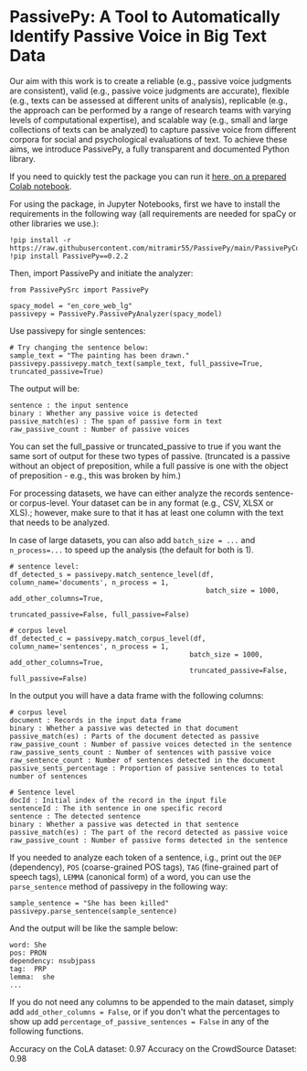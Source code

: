 # PassivePy: A Tool to Automatically Identify Passive Voice in Big Text Data


Our aim with this work is to create a reliable (e.g., passive voice judgments are consistent), valid (e.g., passive voice judgments are accurate), flexible (e.g., texts can be assessed at different units of analysis), replicable (e.g., the approach can be performed by a range of research teams with varying levels of computational expertise), and scalable way (e.g., small and large collections of texts can be analyzed) to capture passive voice from different corpora for social and psychological evaluations of text. To achieve these aims, we introduce PassivePy, a fully transparent and documented Python library.

If you need to quickly test the package you can run it [here, on a prepared Colab notebook](https://colab.research.google.com/drive/1xMAwUo96SBtPmbg6-3fd4hPI0lQ0roUo?usp=sharing).

For using the package, in Jupyter Notebooks, first we have to install the requirements in the following way (all requirements are needed for spaCy or other libraries we use.):
```
!pip install -r https://raw.githubusercontent.com/mitramir55/PassivePy/main/PassivePyCode/PassivePySrc/requirements_lg.txt
!pip install PassivePy==0.2.2

```
Then, import PassivePy and initiate the analyzer:

```
from PassivePySrc import PassivePy

spacy_model = "en_core_web_lg"
passivepy = PassivePy.PassivePyAnalyzer(spacy_model)
```
Use passivepy for single sentences:
```
# Try changing the sentence below:
sample_text = "The painting has been drawn."
passivepy.passivepy.match_text(sample_text, full_passive=True, truncated_passive=True)
```
The output will be:
```
sentence : the input sentence
binary : Whether any passive voice is detected 
passive_match(es) : The span of passive form in text
raw_passive_count : Number of passive voices
```
You can set the full_passive or truncated_passive to true if you want the same sort of output for these two types of passive. (truncated is a passive without an object of preposition, while a full passive is one with the object of preposition - e.g., this was broken by him.)


For processing datasets, we have can either analyze the records sentence- or corpus-level. Your dataset can be in any format (e.g., CSV, XLSX or XLS).; however, make sure to that it has at least one column with the text that needs to be analyzed.

In case of large datasets, you can also add `batch_size = ...` and `n_process=...` to speed up the analysis (the default for both is 1).


``` 
# sentence level:
df_detected_s = passivepy.match_sentence_level(df, column_name='documents', n_process = 1,
                                                batch_size = 1000, add_other_columns=True,
                                                truncated_passive=False, full_passive=False)

# corpus level
df_detected_c = passivepy.match_corpus_level(df, column_name='sentences', n_process = 1,
                                            batch_size = 1000, add_other_columns=True,
                                            truncated_passive=False, full_passive=False)
```
In the output you will have a data frame with the following columns:

```
# corpus level
document : Records in the input data frame
binary : Whether a passive was detected in that document
passive_match(es) : Parts of the document detected as passive
raw_passive_count : Number of passive voices detected in the sentence
raw_passive_sents_count : Number of sentences with passive voice
raw_sentence_count : Number of sentences detected in the document
passive_sents_percentage : Proportion of passive sentences to total number of sentences

# Sentence level
docId : Initial index of the record in the input file
sentenceId : The ith sentence in one specific record
sentence : The detected sentence
binary : Whether a passive was detected in that sentence
passive_match(es) : The part of the record detected as passive voice
raw_passive_count : Number of passive forms detected in the sentence

```

If you needed to analyze each token of a sentence, i.g., print out the `DEP` (dependency), `POS` (coarse-grained POS tags), `TAG` (fine-grained part of speech tags), `LEMMA` (canonical form) of a word,  you can use the `parse_sentence` method of passivepy in the following way:

```
sample_sentence = "She has been killed"
passivepy.parse_sentence(sample_sentence)
```
And the output will be like the sample below:
```
word: She 
pos: PRON 
dependency: nsubjpass 
tag:  PRP 
lemma:  she
...
```



If you do not need any columns to be appended to the main dataset, simply add `add_other_columns = False`, or if you don't what the percentages to show up add `percentage_of_passive_sentences = False` in any of the following functions.


Accuracy on the CoLA dataset: 0.97
Accuracy on the CrowdSource Dataset: 0.98
